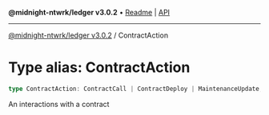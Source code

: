 **@midnight-ntwrk/ledger v3.0.2** • [Readme](../README.md) \| [API](../globals.md)

***

[@midnight-ntwrk/ledger v3.0.2](../README.md) / ContractAction

# Type alias: ContractAction

```ts
type ContractAction: ContractCall | ContractDeploy | MaintenanceUpdate;
```

An interactions with a contract
